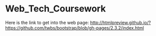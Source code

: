 # Web_Tech_Coursework
Here is the link to get into the web page:
http://htmlpreview.github.io/?https://github.com/twbs/bootstrap/blob/gh-pages/2.3.2/index.html
